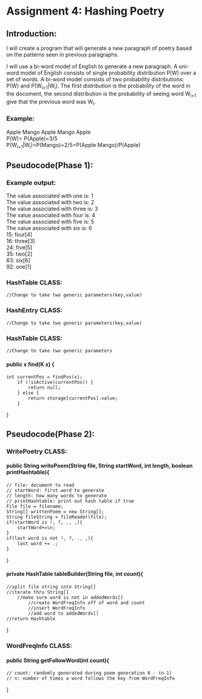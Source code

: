 # Assignment 4: Hashing Poetry


## Introduction:
I will create a program that will generate a new paragraph of poetry based on the patterns seen in previous
paragraphs.

I will use a bi-word model of English to generate a new paragraph. A uni-word model of English consists of single 
probability distribution P(W) over a set of words. A bi-word model consists of two probability distributions:
P(W) and P(W<sub>i+1</sub>|W<sub>i</sub>). The first distribution is the probability of the word in the document,
the second distribution is the probability of seeing word W<sub>i+1</sub> give that the previous
word was W<sub>i</sub>.

### Example:
Apple Mango Apple Mango Apple  
P(W)= P(Apple)=3/5  
P(W<sub>i+1</sub>|W<sub>i</sub>)=P(Mango)=2/5=P(Apple Mango)/P(Apple)

## Pseudocode(Phase 1):

### Example output:

The value associated with one is: 1         
The value associated with two is: 2     
The value associated with three is: 3       
The value associated with four is: 4        
The value associated with five is: 5        
The value associated with six is: 6     
15: four[4]     
16: three[3]        
24: five[5]     
35: two[2]      
63: six[6]        
92: one[1]      
### HashTable CLASS:
    //Change to take two generic parameters(key,value)
### HashEntry CLASS:
    //Change to take two generic parameters(key,value)
### HashTable CLASS:
    //Change to take two generic parameters
#### public x find(K x) {
    int currentPos = findPos(x);
        if (!isActive(currentPos)) {
            return null;
        } else {
            return storage[currentPos].value;
        }
}
## Pseudocode(Phase 2):
### WritePoetry CLASS:
#### public String writePoem(String file, String startWord, int length, boolean printHashtable){
    // file: document to read
    // startWord: first word to generate
    // length: how many words to generate
    // printHashtable: print out hash table if true
    File file = filename;
    String[] writtenPoem = new String[];
    String fileString = fileReader(file);
    if(startWord is !, ?, ., ,){
        startWord+=\n;
    }
    if(last word is not !, ?, ., ,){
        last word += .;
    }
}
#### private HashTable tableBuilder(String file, int count){
    //split file string into String[]
    //iterate thru String[]
        //make sure word is not in addedWords[]
            //create WordFreqInfo off of word and count
            //insert WordFreqInfo
            //add word to addedWords[]
    //return Hashtable
}
### WordFreqInfo CLASS:
#### public String getFollowWord(int count){
    // count: randomly generated during poem generation 0 - (n-1)
    // n: number of times a word follows the key from WordFreqInfo
}